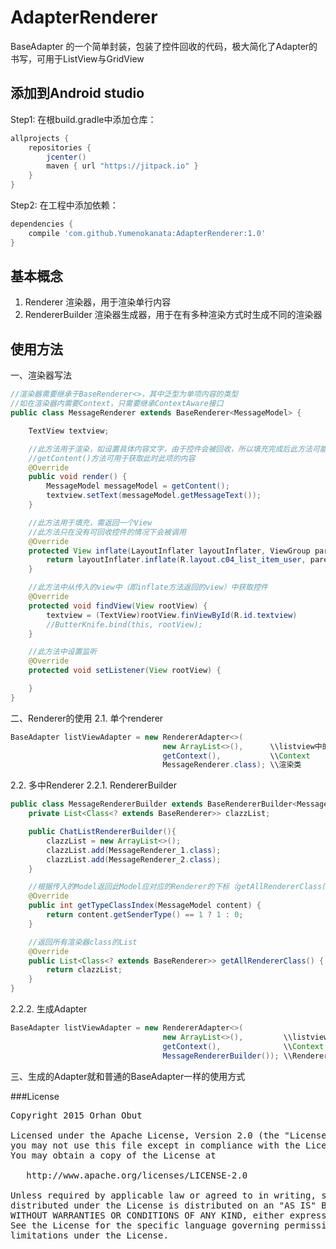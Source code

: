 # AdapterRenderer
BaseAdapter 的一个简单封装，包装了控件回收的代码，极大简化了Adapter的书写，可用于ListView与GridView

## 添加到Android studio
Step1: 在根build.gradle中添加仓库：
```groovy
allprojects {
	repositories {
        jcenter()
		maven { url "https://jitpack.io" }
	}
}
```

Step2: 在工程中添加依赖：
```groovy
dependencies {
    compile 'com.github.Yumenokanata:AdapterRenderer:1.0'
}
```

## 基本概念
1. Renderer
  渲染器，用于渲染单行内容
2. RendererBuilder
  渲染器生成器，用于在有多种渲染方式时生成不同的渲染器

## 使用方法
一、渲染器写法
```java
//渲染器需要继承于BaseRenderer<>，其中泛型为单项内容的类型
//如在渲染器内需要Context，只需要继承ContextAware接口
public class MessageRenderer extends BaseRenderer<MessageModel> {

    TextView textview;

    //此方法用于渲染，如设置具体内容文字，由于控件会被回收，所以填充完成后此方法可能会被调用多次
    //getContent()方法可用于获取此时此项的内容
    @Override
    public void render() {
        MessageModel messageModel = getContent();
        textview.setText(messageModel.getMessageText());
    }

    //此方法用于填充，需返回一个View
    //此方法只在没有可回收控件的情况下会被调用
    @Override
    protected View inflate(LayoutInflater layoutInflater, ViewGroup parent) {
        return layoutInflater.inflate(R.layout.c04_list_item_user, parent, false);
    }

    //此方法中从传入的view中（即inflate方法返回的view）中获取控件
    @Override
    protected void findView(View rootView) {
        textview = (TextView)rootView.finViewById(R.id.textview)
        //ButterKnife.bind(this, rootView);
    }

    //此方法中设置监听
    @Override
    protected void setListener(View rootView) {

    }
}
```

二、Renderer的使用
2.1. 单个renderer
```java
BaseAdapter listViewAdapter = new RendererAdapter<>(
                                  new ArrayList<>(),      \\listview中的内容
                                  getContext(),           \\Context
                                  MessageRenderer.class); \\渲染类
```
                                  
2.2. 多中Renderer
2.2.1. RendererBuilder
```java
public class MessageRendererBuilder extends BaseRendererBuilder<MessageModel> {
    private List<Class<? extends BaseRenderer>> clazzList;

    public ChatListRendererBuilder(){
        clazzList = new ArrayList<>();
        clazzList.add(MessageRenderer_1.class);
        clazzList.add(MessageRenderer_2.class);
    }

    //根据传入的Model返回此Model应对应的Renderer的下标（getAllRendererClass()方法返回的list的）
    @Override
    public int getTypeClassIndex(MessageModel content) {
        return content.getSenderType() == 1 ? 1 : 0;
    }

    //返回所有渲染器class的List
    @Override
    public List<Class<? extends BaseRenderer>> getAllRendererClass() {
        return clazzList;
    }
}
```
2.2.2. 生成Adapter
```java
BaseAdapter listViewAdapter = new RendererAdapter<>(
                                  new ArrayList<>(),         \\listview中的内容
                                  getContext(),              \\Context
                                  MessageRendererBuilder()); \\RendererBuilder类的实例
```
                                  
三、生成的Adapter就和普通的BaseAdapter一样的使用方式

###License
<pre>
Copyright 2015 Orhan Obut

Licensed under the Apache License, Version 2.0 (the "License");
you may not use this file except in compliance with the License.
You may obtain a copy of the License at

   http://www.apache.org/licenses/LICENSE-2.0

Unless required by applicable law or agreed to in writing, software
distributed under the License is distributed on an "AS IS" BASIS,
WITHOUT WARRANTIES OR CONDITIONS OF ANY KIND, either express or implied.
See the License for the specific language governing permissions and
limitations under the License.
</pre>
